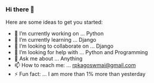 ### Hi there 👋

Here are some ideas to get you started:

- 🔭 I’m currently working on ... Python
- 🌱 I’m currently learning ... Django
- 👯 I’m looking to collaborate on ... Django 
- 🤔 I’m looking for help with ... Python and Programming
- 💬 Ask me about ... Anything
- 📫 How to reach me: ... rpkagoswmai@gmail.com
- ⚡ Fun fact: ... I am more than 1% more than yesterday
